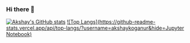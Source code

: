 ### Hi there 👋

<!--
**akshaykoganur/akshaykoganur** is a ✨ _special_ ✨ repository because its `README.md` (this file) appears on your GitHub profile.

Here are some ideas to get you started:

- 🔭 I’m currently working on ...
- 🌱 I’m currently learning ...
- 👯 I’m looking to collaborate on ...
- 🤔 I’m looking for help with ...
- 💬 Ask me about ...
- 📫 How to reach me: ...
- 😄 Pronouns: ...
- ⚡ Fun fact: ...
-->
[![Akshay's GitHub stats](https://github-readme-stats.vercel.app/api?username=akshaykoganur)](https://github.com/anuraghazra/github-readme-stats)
[![Top Langs](https://github-readme-stats.vercel.app/api/top-langs/?username=akshaykoganur&hide=Jupyter Notebook)](https://github.com/anuraghazra/github-readme-stats)
